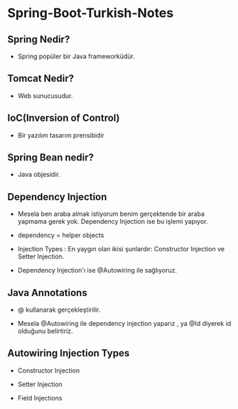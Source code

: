 # Spring-Boot-Turkish-Notes


## Spring Nedir?

- Spring popüler bir Java frameworküdür.

## Tomcat Nedir?

- Web sunucusudur.

## IoC(Inversion of Control)

- Bir yazılım tasarım prensibidir

## Spring Bean nedir?

 - Java objesidir.
 
## Dependency Injection
 
- Mesela ben araba almak istiyorum benim gerçektende bir araba yapmama gerek yok. Dependency Injection ise bu işlemi yapıyor.

-  dependency = helper objects

- Injection Types : En yaygın olan ikisi şunlardır: Constructor Injection ve Setter Injection.

- Dependency Injection'ı ise  @Autowiring ile sağlıyoruz.

## Java Annotations

- @ kullanarak gerçekleştirilir.

- Mesela @Autowiring ile dependency injection yaparız , ya @Id  diyerek id olduğunu belirtiriz.

## Autowiring Injection Types

- Constructor Injection

- Setter Injection

- Field Injections


  
  
